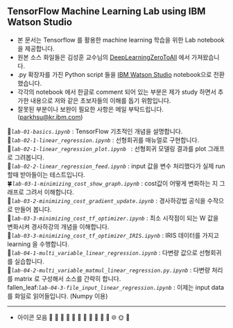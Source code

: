 
## TensorFlow Machine Learning Lab using IBM Watson Studio ##

 * 본 문서는 Tensorflow 를 활용한 machine learning 학습을 위한 Lab notebook을 제공합니다.
 * 원본 소스 화일들은 김성훈 교수님의 [DeepLearningZeroToAll](https://github.com/hunkim/DeepLearningZeroToAll) 에서 가져왔습니다.
 * .py 확장자를 가진 Python script 들을 [IBM Watson Studio](https://console.bluemix.net/catalog/services/watson-studio) notebook으로 전환했습니다.
 * 각각의 notebook 에서 한글로 comment 되어 있는 부분은 제가 study 하면서 추가한 내용으로 저와 같은 초보자들의 이해를 돕기 위함입니다. 
 * 잘못된 부분이나 보완이 필요한 사항은 메일 부탁드립니다. (parkhsu@kr.ibm.com)


:paw_prints:*`lab-01-basics.ipynb`* : TensorFlow 기초적인 개념을 설명합니다.   
:bouquet:*`lab-02-1-linear_regression.ipynb`* :	선형회귀를 매뉴얼로 구현합니다.   
:cherry_blossom:*`lab-02-1-linear_regression_plot.ipynb	`* : 선형회귀 모델링 결과를 plot 그래프로 그려봅니다.   
:tulip:*`lab-02-2-linear_regression_feed.ipynb`* : input 값을 변수 처리했다가 실제 run 할때 받아들이는 테스트입니다.   
:four_leaf_clover:*`lab-03-1-minimizing_cost_show_graph.ipynb`* : cost값이 어떻게 변화하는 지 그래프로 그려서 이해합니다.   
:rose:*`lab-03-2-minimizing_cost_gradient_update.ipynb`* : 경사하강법 공식을 수작으로 만들어 봅니다.   
:sunflower:*`lab-03-3-minimizing_cost_tf_optimizer.ipynb`* : 최소 시작점이 되는 W 값을 변화시켜 경사하강의 개념을 이해합니다.   
:hibiscus:*`lab-03-3-minimizing_cost_tf_optimizer_IRIS.ipynb`* : IRIS 데이터를 가지고 learning 을 수행합니다.   
:maple_leaf:*`lab-04-1-multi_variable_linear_regression.ipynb`* : 다변량 값으로 선형회귀를 실습합니다.   	
:leaves:*`lab-04-2-multi_variable_matmul_linear_regression.py.ipynb`* :	다변량 처리를 matrix 로 구성해서 소스를 간략히 합니다.   
fallen_leaf:*`lab-04-3-file_input_linear_regression.ipynb`* : 이제는 input data를 화일로 읽어들입니다. (Numpy 이용)   
   
----------
* 아이콘 모음
:herb:
:mushroom:
:cactus:
:palm_tree:
:evergreen_tree:
:deciduous_tree:
:chestnut:
:seedling:
:blossom:
:ear_of_rice:
:shell:
:globe_with_meridians:
:sun_with_face:
:full_moon_with_face:










